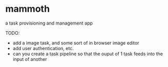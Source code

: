 # mammoth
a task provisioning and management app

TODO:
- add a image task, and some sort of in browser image editor
- add user authentication, etc.
- can you create a task pipeline so that the ouput of 1 task feeds into the input of another
